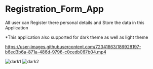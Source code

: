 # Registration_Form_App
All user can Register there personal details and Store the data in this Application

*This application also supported for dark theme as well as light theme



https://user-images.githubusercontent.com/72341863/186928197-b6ed3b6a-871a-486d-9796-c0cedb067b04.mp4

![dark1](https://user-images.githubusercontent.com/72341863/187058860-cbffb3fd-955b-429d-ade7-1b2124cd64b9.jpeg)
![dark2](https://user-images.githubusercontent.com/72341863/187058862-47ba4c29-414d-4e8c-b6d3-bc7ee6b2a568.jpeg)

